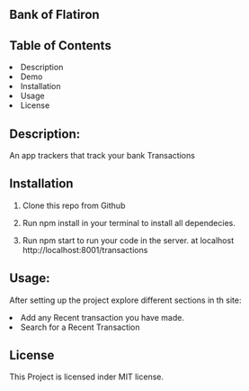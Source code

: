 ## Bank of Flatiron


## Table of Contents
<li>Description</li>
<li>Demo</li>
<li>Installation</li>
<li>Usage</li>
<li>License</li>



## Description:
<p>An app  trackers that  track your bank Transactions</p>


## Installation
1. Clone  this repo from Github

2. Run npm install in your terminal to install all dependecies.

3. Run  npm start to run your code in the server. at localhost http://localhost:8001/transactions


## Usage:
<p>After setting up the project  explore different sections in th site:
<li>Add any Recent transaction you have made.</li>
<li>Search for a Recent Transaction</li>


## License
This Project is licensed inder MIT license.








